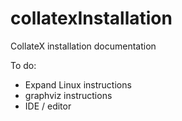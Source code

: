 collatexInstallation
====================

CollateX installation documentation

To do:

* Expand Linux instructions
* graphviz instructions
* IDE / editor 

